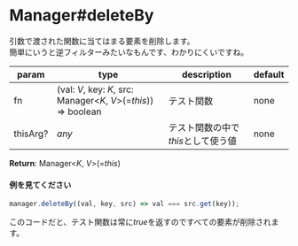# Manager#deleteBy
引数で渡された関数に当てはまる要素を削除します。  
簡単にいうと逆フィルターみたいなもんです、わかりにくいですね。  
  
**param**|**type**|**description**|**default**  
---|---|---|---  
fn|(val: *V*, key: *K*, src: Manager<*K*, *V*>(=*this*)) => boolean|テスト関数|none  
thisArg?|*any*|テスト関数の中で*this*として使う値|none  
  
**Return**: Manager<*K*, *V*>(=*this*)

#### 例を見てください
```js  
manager.deleteBy((val, key, src) => val === src.get(key));  
```  
このコードだと、テスト関数は常に*true*を返すのですべての要素が削除されます。